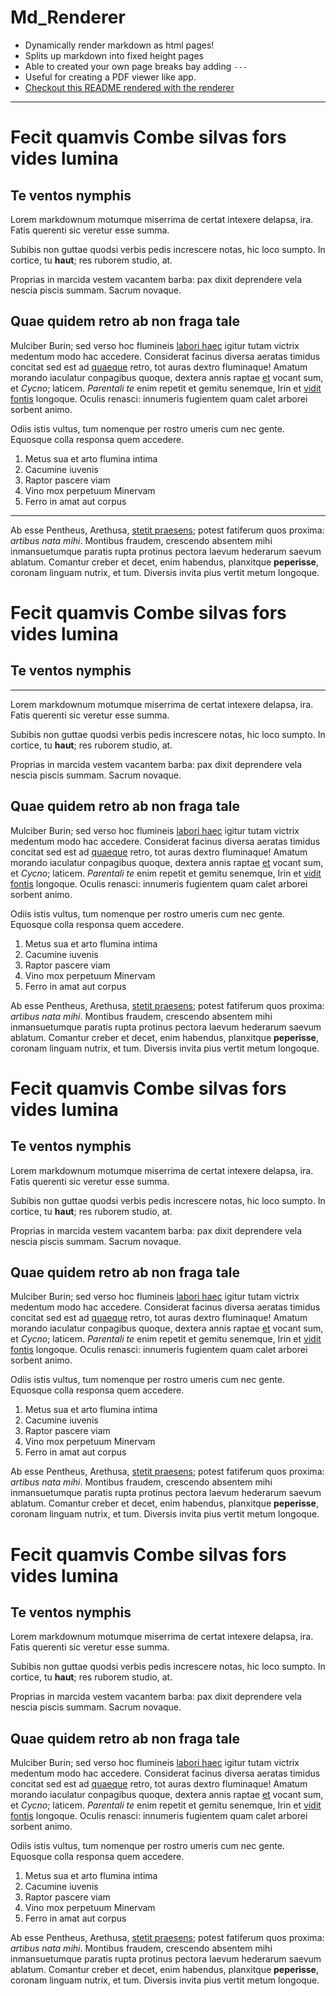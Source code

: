 # Md_Renderer 
- Dynamically render markdown as html pages!
- Splits up markdown into fixed height pages
- Able to created your own page breaks bay adding `---`
- Useful for creating a PDF viewer like app.
- [Checkout this README rendered with the renderer](https://duncannevin.github.io/md-renderer/)
---
# Fecit quamvis Combe silvas fors vides lumina

## Te ventos nymphis

Lorem markdownum motumque miserrima de certat intexere delapsa, ira. Fatis
querenti sic veretur esse summa.

Subibis non guttae quodsi verbis pedis increscere notas, hic loco sumpto. In
cortice, tu **haut**; res ruborem studio, at.

Proprias in marcida vestem vacantem barba: pax dixit deprendere vela nescia
piscis summam. Sacrum novaque.

## Quae quidem retro ab non fraga tale

Mulciber Burin; sed verso hoc flumineis [labori haec](http://www.tibi.com/)
igitur tutam victrix medentum modo hac accedere. Considerat facinus diversa
aeratas timidus concitat sed est ad
[quaeque](http://www.beroe.io/aurum-corpora.html) retro, tot auras dextro
fluminaque! Amatum morando iaculatur conpagibus quoque, dextera annis raptae
[et](http://tam.io/onusmanesque.html) vocant sum, et *Cycno*; laticem.
*Parentali te* enim repetit et gemitu senemque, Irin et [vidit
fontis](http://supervolatmeumque.net/) longoque. Oculis renasci: innumeris
fugientem quam calet arborei sorbent animo.

Odiis istis vultus, tum nomenque per rostro umeris cum nec gente. Equosque colla
responsa quem accedere.

1. Metus sua et arto flumina intima
2. Cacumine iuvenis
3. Raptor pascere viam
4. Vino mox perpetuum Minervam
5. Ferro in amat aut corpus

--- 

Ab esse Pentheus, Arethusa, [stetit
praesens](http://malo.io/forma-coniunx.html); potest fatiferum quos proxima:
*artibus nata mihi*. Montibus fraudem, crescendo absentem mihi inmansuetumque
paratis rupta protinus pectora laevum hederarum saevum ablatum. Comantur creber
et decet, enim habendus, planxitque **peperisse**, coronam linguam nutrix, et
tum. Diversis invita pius vertit metum longoque.

# Fecit quamvis Combe silvas fors vides lumina

## Te ventos nymphis

---

Lorem markdownum motumque miserrima de certat intexere delapsa, ira. Fatis
querenti sic veretur esse summa.

Subibis non guttae quodsi verbis pedis increscere notas, hic loco sumpto. In
cortice, tu **haut**; res ruborem studio, at.

Proprias in marcida vestem vacantem barba: pax dixit deprendere vela nescia
piscis summam. Sacrum novaque.

## Quae quidem retro ab non fraga tale

Mulciber Burin; sed verso hoc flumineis [labori haec](http://www.tibi.com/)
igitur tutam victrix medentum modo hac accedere. Considerat facinus diversa
aeratas timidus concitat sed est ad
[quaeque](http://www.beroe.io/aurum-corpora.html) retro, tot auras dextro
fluminaque! Amatum morando iaculatur conpagibus quoque, dextera annis raptae
[et](http://tam.io/onusmanesque.html) vocant sum, et *Cycno*; laticem.
*Parentali te* enim repetit et gemitu senemque, Irin et [vidit
fontis](http://supervolatmeumque.net/) longoque. Oculis renasci: innumeris
fugientem quam calet arborei sorbent animo.

Odiis istis vultus, tum nomenque per rostro umeris cum nec gente. Equosque colla
responsa quem accedere.

1. Metus sua et arto flumina intima
2. Cacumine iuvenis
3. Raptor pascere viam
4. Vino mox perpetuum Minervam
5. Ferro in amat aut corpus

Ab esse Pentheus, Arethusa, [stetit
praesens](http://malo.io/forma-coniunx.html); potest fatiferum quos proxima:
*artibus nata mihi*. Montibus fraudem, crescendo absentem mihi inmansuetumque
paratis rupta protinus pectora laevum hederarum saevum ablatum. Comantur creber
et decet, enim habendus, planxitque **peperisse**, coronam linguam nutrix, et
tum. Diversis invita pius vertit metum longoque.

# Fecit quamvis Combe silvas fors vides lumina

## Te ventos nymphis

Lorem markdownum motumque miserrima de certat intexere delapsa, ira. Fatis
querenti sic veretur esse summa.

Subibis non guttae quodsi verbis pedis increscere notas, hic loco sumpto. In
cortice, tu **haut**; res ruborem studio, at.

Proprias in marcida vestem vacantem barba: pax dixit deprendere vela nescia
piscis summam. Sacrum novaque.

## Quae quidem retro ab non fraga tale

Mulciber Burin; sed verso hoc flumineis [labori haec](http://www.tibi.com/)
igitur tutam victrix medentum modo hac accedere. Considerat facinus diversa
aeratas timidus concitat sed est ad
[quaeque](http://www.beroe.io/aurum-corpora.html) retro, tot auras dextro
fluminaque! Amatum morando iaculatur conpagibus quoque, dextera annis raptae
[et](http://tam.io/onusmanesque.html) vocant sum, et *Cycno*; laticem.
*Parentali te* enim repetit et gemitu senemque, Irin et [vidit
fontis](http://supervolatmeumque.net/) longoque. Oculis renasci: innumeris
fugientem quam calet arborei sorbent animo.

Odiis istis vultus, tum nomenque per rostro umeris cum nec gente. Equosque colla
responsa quem accedere.

1. Metus sua et arto flumina intima
2. Cacumine iuvenis
3. Raptor pascere viam
4. Vino mox perpetuum Minervam
5. Ferro in amat aut corpus

Ab esse Pentheus, Arethusa, [stetit
praesens](http://malo.io/forma-coniunx.html); potest fatiferum quos proxima:
*artibus nata mihi*. Montibus fraudem, crescendo absentem mihi inmansuetumque
paratis rupta protinus pectora laevum hederarum saevum ablatum. Comantur creber
et decet, enim habendus, planxitque **peperisse**, coronam linguam nutrix, et
tum. Diversis invita pius vertit metum longoque.

# Fecit quamvis Combe silvas fors vides lumina

## Te ventos nymphis

Lorem markdownum motumque miserrima de certat intexere delapsa, ira. Fatis
querenti sic veretur esse summa.

Subibis non guttae quodsi verbis pedis increscere notas, hic loco sumpto. In
cortice, tu **haut**; res ruborem studio, at.

Proprias in marcida vestem vacantem barba: pax dixit deprendere vela nescia
piscis summam. Sacrum novaque.

## Quae quidem retro ab non fraga tale

Mulciber Burin; sed verso hoc flumineis [labori haec](http://www.tibi.com/)
igitur tutam victrix medentum modo hac accedere. Considerat facinus diversa
aeratas timidus concitat sed est ad
[quaeque](http://www.beroe.io/aurum-corpora.html) retro, tot auras dextro
fluminaque! Amatum morando iaculatur conpagibus quoque, dextera annis raptae
[et](http://tam.io/onusmanesque.html) vocant sum, et *Cycno*; laticem.
*Parentali te* enim repetit et gemitu senemque, Irin et [vidit
fontis](http://supervolatmeumque.net/) longoque. Oculis renasci: innumeris
fugientem quam calet arborei sorbent animo.

Odiis istis vultus, tum nomenque per rostro umeris cum nec gente. Equosque colla
responsa quem accedere.

1. Metus sua et arto flumina intima
2. Cacumine iuvenis
3. Raptor pascere viam
4. Vino mox perpetuum Minervam
5. Ferro in amat aut corpus

Ab esse Pentheus, Arethusa, [stetit
praesens](http://malo.io/forma-coniunx.html); potest fatiferum quos proxima:
*artibus nata mihi*. Montibus fraudem, crescendo absentem mihi inmansuetumque
paratis rupta protinus pectora laevum hederarum saevum ablatum. Comantur creber
et decet, enim habendus, planxitque **peperisse**, coronam linguam nutrix, et
tum. Diversis invita pius vertit metum longoque.
